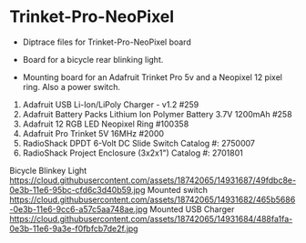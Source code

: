 # Trinket-Pro-NeoPixel
- Diptrace files for Trinket-Pro-NeoPixel board
- Board for a bicycle rear blinking light.

- Mounting board for an Adafruit Trinket Pro 5v and a Neopixel 12 pixel ring. Also a power switch.

1. Adafruit USB Li-Ion/LiPoly Charger - v1.2 #259
2. Adafruit Battery Packs Lithium Ion Polymer Battery 3.7V 1200mAh #258
3. Adafruit 12 RGB LED Neopixel Ring #100358
4. Adafruit Pro Trinket 5V 16MHz #2000
5. RadioShack DPDT 6-Volt DC Slide Switch Catalog #: 2750007
6. RadioShack Project Enclosure (3x2x1") Catalog #: 2701801

Bicycle Blinkey Light
https://cloud.githubusercontent.com/assets/18742065/14931687/49fdbc8e-0e3b-11e6-95bc-cfd6c3d40b59.jpg
Mounted switch
https://cloud.githubusercontent.com/assets/18742065/14931682/465b5686-0e3b-11e6-9cc6-a57c5aa748ae.jpg
Mounted USB Charger
https://cloud.githubusercontent.com/assets/18742065/14931684/488fa1fa-0e3b-11e6-9a3e-f0fbfcb7de2f.jpg
